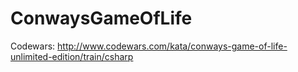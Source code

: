 # ConwaysGameOfLife


Codewars: http://www.codewars.com/kata/conways-game-of-life-unlimited-edition/train/csharp
